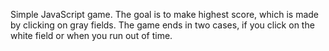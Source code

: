 Simple JavaScript game. The goal is to make highest score, which is made by clicking on gray fields. The game ends in two cases, if you click on the white field or when you run out of time.
